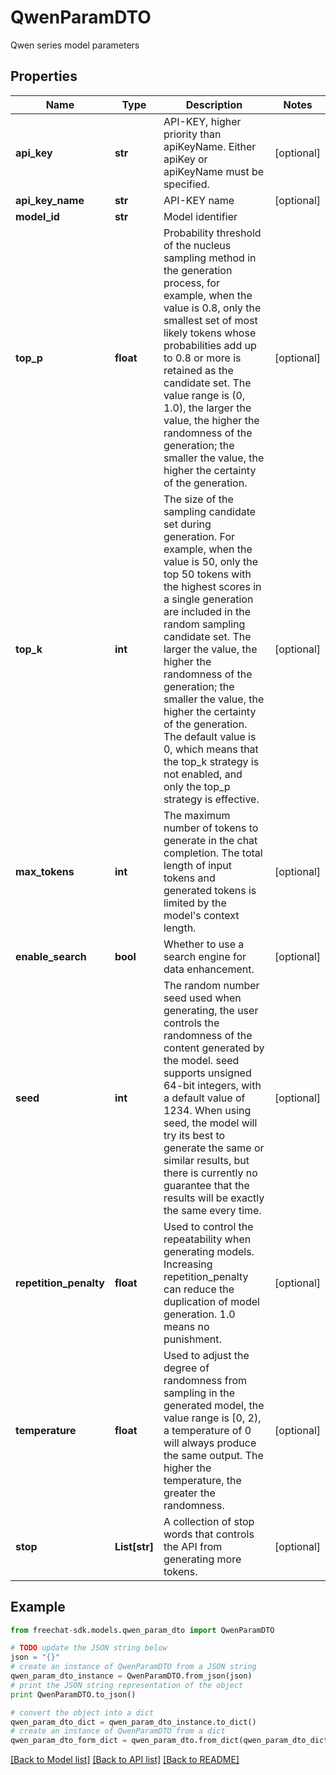 # QwenParamDTO

Qwen series model parameters

## Properties
Name | Type | Description | Notes
------------ | ------------- | ------------- | -------------
**api_key** | **str** | API-KEY, higher priority than apiKeyName. Either apiKey or apiKeyName must be specified. | [optional] 
**api_key_name** | **str** | API-KEY name | [optional] 
**model_id** | **str** | Model identifier | 
**top_p** | **float** | Probability threshold of the nucleus sampling method in the generation process, for example, when the value is 0.8, only the smallest set of most likely tokens whose probabilities add up to 0.8 or more is retained as the candidate set. The value range is (0, 1.0), the larger the value, the higher the randomness of the generation; the smaller the value, the higher the certainty of the generation. | [optional] 
**top_k** | **int** | The size of the sampling candidate set during generation. For example, when the value is 50, only the top 50 tokens with the highest scores in a single generation are included in the random sampling candidate set. The larger the value, the higher the randomness of the generation; the smaller the value, the higher the certainty of the generation. The default value is 0, which means that the top_k strategy is not enabled, and only the top_p strategy is effective. | [optional] 
**max_tokens** | **int** | The maximum number of tokens to generate in the chat completion. The total length of input tokens and generated tokens is limited by the model&#39;s context length. | [optional] 
**enable_search** | **bool** | Whether to use a search engine for data enhancement. | [optional] 
**seed** | **int** | The random number seed used when generating, the user controls the randomness of the content generated by the model. seed supports unsigned 64-bit integers, with a default value of 1234. When using seed, the model will try its best to generate the same or similar results, but there is currently no guarantee that the results will be exactly the same every time. | [optional] 
**repetition_penalty** | **float** | Used to control the repeatability when generating models. Increasing repetition_penalty can reduce the duplication of model generation. 1.0 means no punishment. | [optional] 
**temperature** | **float** | Used to adjust the degree of randomness from sampling in the generated model, the value range is [0, 2), a temperature of 0 will always produce the same output. The higher the temperature, the greater the randomness. | [optional] 
**stop** | **List[str]** | A collection of stop words that controls the API from generating more tokens. | [optional] 

## Example

```python
from freechat-sdk.models.qwen_param_dto import QwenParamDTO

# TODO update the JSON string below
json = "{}"
# create an instance of QwenParamDTO from a JSON string
qwen_param_dto_instance = QwenParamDTO.from_json(json)
# print the JSON string representation of the object
print QwenParamDTO.to_json()

# convert the object into a dict
qwen_param_dto_dict = qwen_param_dto_instance.to_dict()
# create an instance of QwenParamDTO from a dict
qwen_param_dto_form_dict = qwen_param_dto.from_dict(qwen_param_dto_dict)
```
[[Back to Model list]](../README.md#documentation-for-models) [[Back to API list]](../README.md#documentation-for-api-endpoints) [[Back to README]](../README.md)


